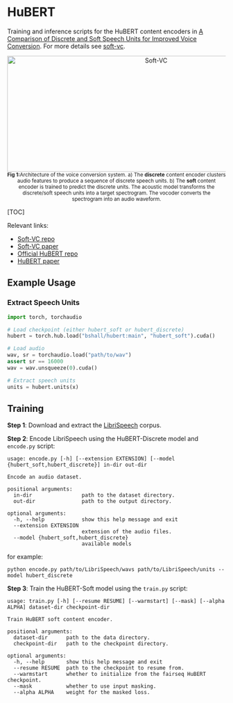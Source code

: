 # HuBERT

Training and inference scripts for the HuBERT content encoders in [A Comparison of Discrete and Soft Speech Units for Improved Voice Conversion](https://ieeexplore.ieee.org/abstract/document/9746484). 
For more details see [soft-vc](https://github.com/bshall/).

<div align="center">
    <img width="671" height="267" alt="Soft-VC"
      src="https://raw.githubusercontent.com/bshall/hubert/main/diagram.png"><br>
    <sup>
      <strong>Fig 1:</strong>Architecture of the voice conversion system. a) The <strong>discrete</strong> content encoder clusters audio features to produce a sequence of discrete speech units. b) The <strong>soft</strong> content encoder is trained to predict the discrete units. The acoustic model transforms the discrete/soft speech units into a target spectrogram. The vocoder converts the spectrogram into an audio waveform.
    </sup>
</div>

[TOC]

Relevant links:
- [Soft-VC repo](https://github.com/bshall/soft-vc)
- [Soft-VC paper](https://ieeexplore.ieee.org/abstract/document/9746484)
- [Official HuBERT repo](https://github.com/pytorch/fairseq)
- [HuBERT paper](https://arxiv.org/abs/2106.07447)

## Example Usage

### Extract Speech Units

```python
import torch, torchaudio

# Load checkpoint (either hubert_soft or hubert_discrete)
hubert = torch.hub.load("bshall/hubert:main", "hubert_soft").cuda()

# Load audio
wav, sr = torchaudio.load("path/to/wav")
assert sr == 16000
wav = wav.unsqueeze(0).cuda()

# Extract speech units
units = hubert.units(x)
```

## Training

**Step 1**: Download and extract the [LibriSpeech](https://www.openslr.org/12) corpus.

**Step 2**: Encode LibriSpeech using the HuBERT-Discrete model and `encode.py` script:

```
usage: encode.py [-h] [--extension EXTENSION] [--model {hubert_soft,hubert_discrete}] in-dir out-dir

Encode an audio dataset.

positional arguments:
  in-dir                path to the dataset directory.
  out-dir               path to the output directory.

optional arguments:
  -h, --help            show this help message and exit
  --extension EXTENSION
                        extension of the audio files.
  --model {hubert_soft,hubert_discrete}
                        available models
```

for example:

```
python encode.py path/to/LibriSpeech/wavs path/to/LibriSpeech/units --model hubert_discrete
```

**Step 3**: Train the HuBERT-Soft model using the `train.py` script:

```
usage: train.py [-h] [--resume RESUME] [--warmstart] [--mask] [--alpha ALPHA] dataset-dir checkpoint-dir

Train HuBERT soft content encoder.

positional arguments:
  dataset-dir      path to the data directory.
  checkpoint-dir   path to the checkpoint directory.

optional arguments:
  -h, --help       show this help message and exit
  --resume RESUME  path to the checkpoint to resume from.
  --warmstart      whether to initialize from the fairseq HuBERT checkpoint.
  --mask           whether to use input masking.
  --alpha ALPHA    weight for the masked loss.
```